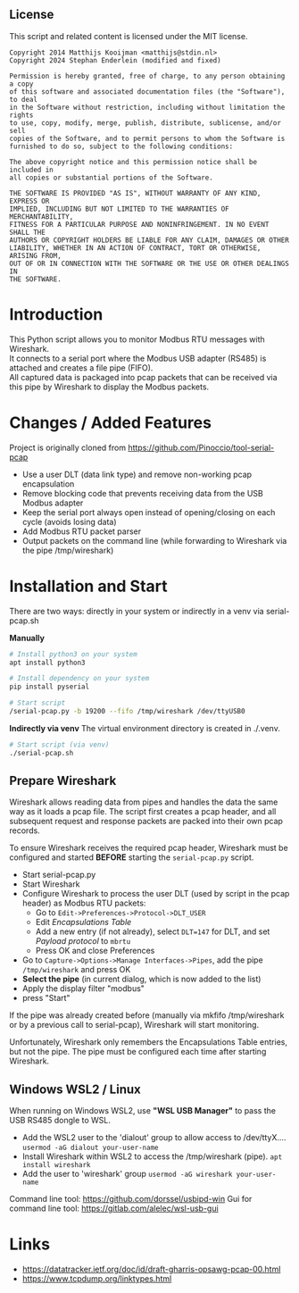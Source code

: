 License
-------
This script and related content is licensed under the MIT license.
~~~
Copyright 2014 Matthijs Kooijman <matthijs@stdin.nl>
Copyright 2024 Stephan Enderlein (modified and fixed)

Permission is hereby granted, free of charge, to any person obtaining a copy
of this software and associated documentation files (the "Software"), to deal
in the Software without restriction, including without limitation the rights
to use, copy, modify, merge, publish, distribute, sublicense, and/or sell
copies of the Software, and to permit persons to whom the Software is
furnished to do so, subject to the following conditions:

The above copyright notice and this permission notice shall be included in
all copies or substantial portions of the Software.

THE SOFTWARE IS PROVIDED "AS IS", WITHOUT WARRANTY OF ANY KIND, EXPRESS OR
IMPLIED, INCLUDING BUT NOT LIMITED TO THE WARRANTIES OF MERCHANTABILITY,
FITNESS FOR A PARTICULAR PURPOSE AND NONINFRINGEMENT. IN NO EVENT SHALL THE
AUTHORS OR COPYRIGHT HOLDERS BE LIABLE FOR ANY CLAIM, DAMAGES OR OTHER
LIABILITY, WHETHER IN AN ACTION OF CONTRACT, TORT OR OTHERWISE, ARISING FROM,
OUT OF OR IN CONNECTION WITH THE SOFTWARE OR THE USE OR OTHER DEALINGS IN
THE SOFTWARE.
~~~

# Introduction
This Python script allows you to monitor Modbus RTU messages with Wireshark. \
It connects to a serial port where the Modbus USB adapter (RS485) is attached and creates a file pipe (FIFO). \
All captured data is packaged into pcap packets that can be received via this pipe by Wireshark to display the Modbus packets.

# Changes / Added Features
Project is originally cloned from https://github.com/Pinoccio/tool-serial-pcap

- Use a user DLT (data link type) and remove non-working pcap encapsulation
- Remove blocking code that prevents receiving data from the USB Modbus adapter
- Keep the serial port always open instead of opening/closing on each cycle (avoids losing data)
- Add Modbus RTU packet parser
- Output packets on the command line (while forwarding to Wireshark via the pipe /tmp/wireshark)

# Installation and Start
There are two ways: directly in your system or indirectly in a venv via serial-pcap.sh

**Manually**
~~~sh
# Install python3 on your system
apt install python3

# Install dependency on your system
pip install pyserial

# Start script
/serial-pcap.py -b 19200 --fifo /tmp/wireshark /dev/ttyUSB0
~~~

**Indirectly via venv**
The virtual environment directory is created in ./.venv.
~~~sh
# Start script (via venv)
./serial-pcap.sh
~~~

## Prepare Wireshark
Wireshark allows reading data from pipes and handles the data the same way as it loads a pcap file.
The script first creates a pcap header, and all subsequent request and response packets are packed into their own pcap records.

To ensure Wireshark receives the required pcap header, Wireshark must be configured and started **BEFORE** starting the ```serial-pcap.py``` script.

- Start serial-pcap.py
- Start Wireshark
- Configure Wireshark to process the user DLT (used by script in the pcap header) as Modbus RTU packets:
  - Go to ```Edit->Preferences->Protocol->DLT_USER```
  - Edit *Encapsulations Table*
  - Add a new entry (if not already), select ```DLT=147``` for DLT, and set _Payload protocol_ to ```mbrtu```
  - Press OK and close Preferences
- Go to ```Capture->Options->Manage Interfaces->Pipes```, add the pipe ```/tmp/wireshark``` and press OK
- **Select the pipe** (in current dialog, which is now added to the list)
- Apply the display filter "modbus"
- press "Start"

If the pipe was already created before (manually via mkfifo /tmp/wireshark or by a previous call to serial-pcap),
Wireshark will start monitoring.

Unfortunately, Wireshark only remembers the Encapsulations Table entries, but not the pipe.
The pipe must be configured each time after starting Wireshark.

## Windows WSL2 / Linux
When running on Windows WSL2, use **"WSL USB Manager"** to pass the USB RS485 dongle to WSL.
- Add the WSL2 user to the 'dialout' group to allow access to /dev/ttyX....
  `usermod -aG dialout your-user-name`
- Install Wireshark within WSL2 to access the /tmp/wireshark (pipe).
  `apt install wireshark`
- Add the user to 'wireshark' group
    `usermod -aG wireshark your-user-name`

Command line tool: https://github.com/dorssel/usbipd-win
Gui for command line tool: https://gitlab.com/alelec/wsl-usb-gui



# Links
- https://datatracker.ietf.org/doc/id/draft-gharris-opsawg-pcap-00.html
- https://www.tcpdump.org/linktypes.html

